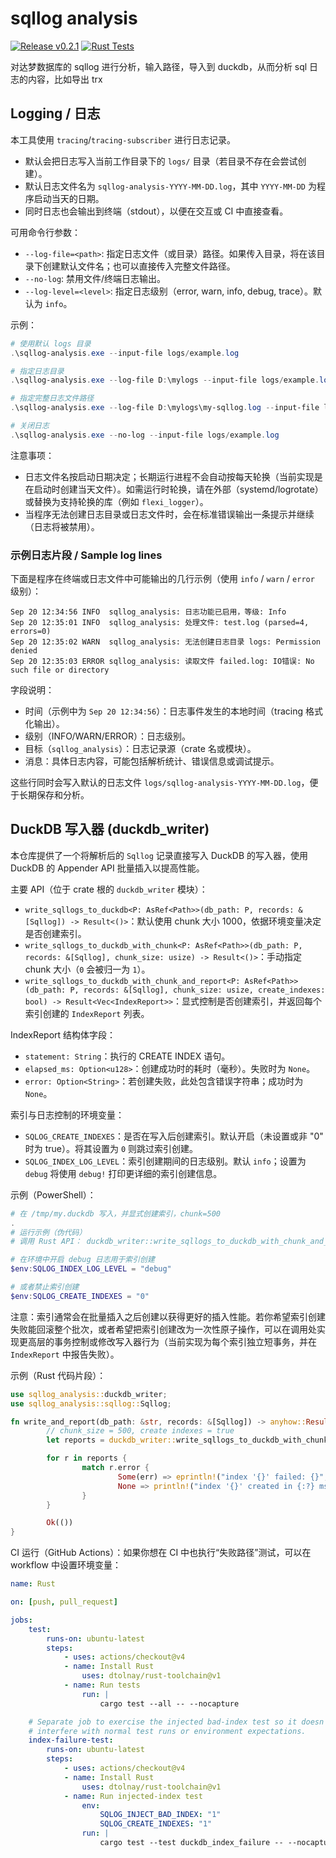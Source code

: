 # sqllog analysis

[![Release v0.2.1](https://img.shields.io/badge/release-v0.2.1-blue)](https://github.com/guangl/sqllog-analysis/releases/tag/v0.2.1) [![Rust Tests](https://github.com/guangl/sqllog-analysis/actions/workflows/rust.yml/badge.svg)](https://github.com/guangl/sqllog-analysis/actions/workflows/rust.yml)

对达梦数据库的 sqllog 进行分析，输入路径，导入到 duckdb，从而分析 sql 日志的内容，比如导出 trx

## Logging / 日志

本工具使用 `tracing`/`tracing-subscriber` 进行日志记录。

- 默认会把日志写入当前工作目录下的 `logs/` 目录（若目录不存在会尝试创建）。
- 默认日志文件名为 `sqllog-analysis-YYYY-MM-DD.log`，其中 `YYYY-MM-DD` 为程序启动当天的日期。
- 同时日志也会输出到终端（stdout），以便在交互或 CI 中直接查看。

可用命令行参数：

- `--log-file=<path>`: 指定日志文件（或目录）路径。如果传入目录，将在该目录下创建默认文件名；也可以直接传入完整文件路径。
- `--no-log`: 禁用文件/终端日志输出。
- `--log-level=<level>`: 指定日志级别（error, warn, info, debug, trace）。默认为 `info`。

示例：

```powershell
# 使用默认 logs 目录
.\sqllog-analysis.exe --input-file logs/example.log

# 指定日志目录
.\sqllog-analysis.exe --log-file D:\mylogs --input-file logs/example.log

# 指定完整日志文件路径
.\sqllog-analysis.exe --log-file D:\mylogs\my-sqllog.log --input-file logs/example.log

# 关闭日志
.\sqllog-analysis.exe --no-log --input-file logs/example.log
```

注意事项：

- 日志文件名按启动日期决定；长期运行进程不会自动按每天轮换（当前实现是在启动时创建当天文件）。如需运行时轮换，请在外部（systemd/logrotate）或替换为支持轮换的库（例如 `flexi_logger`）。
- 当程序无法创建日志目录或日志文件时，会在标准错误输出一条提示并继续（日志将被禁用）。

### 示例日志片段 / Sample log lines

下面是程序在终端或日志文件中可能输出的几行示例（使用 `info` / `warn` / `error` 级别）：

```
Sep 20 12:34:56 INFO  sqllog_analysis: 日志功能已启用，等级: Info
Sep 20 12:35:01 INFO  sqllog_analysis: 处理文件: test.log (parsed=4, errors=0)
Sep 20 12:35:02 WARN  sqllog_analysis: 无法创建日志目录 logs: Permission denied
Sep 20 12:35:03 ERROR sqllog_analysis: 读取文件 failed.log: IO错误: No such file or directory
```

字段说明：

- 时间（示例中为 `Sep 20 12:34:56`）：日志事件发生的本地时间（tracing 格式化输出）。
- 级别（INFO/WARN/ERROR）：日志级别。
- 目标（`sqllog_analysis`）：日志记录源（crate 名或模块）。
- 消息：具体日志内容，可能包括解析统计、错误信息或调试提示。

这些行同时会写入默认的日志文件 `logs/sqllog-analysis-YYYY-MM-DD.log`，便于长期保存和分析。

## DuckDB 写入器 (duckdb_writer)

本仓库提供了一个将解析后的 `Sqllog` 记录直接写入 DuckDB 的写入器，使用 DuckDB 的 Appender API 批量插入以提高性能。

主要 API（位于 crate 根的 `duckdb_writer` 模块）：

- `write_sqllogs_to_duckdb<P: AsRef<Path>>(db_path: P, records: &[Sqllog]) -> Result<()>`：默认使用 chunk 大小 1000，依据环境变量决定是否创建索引。
- `write_sqllogs_to_duckdb_with_chunk<P: AsRef<Path>>(db_path: P, records: &[Sqllog], chunk_size: usize) -> Result<()>`：手动指定 chunk 大小（`0` 会被归一为 `1`）。
- `write_sqllogs_to_duckdb_with_chunk_and_report<P: AsRef<Path>>(db_path: P, records: &[Sqllog], chunk_size: usize, create_indexes: bool) -> Result<Vec<IndexReport>>`：显式控制是否创建索引，并返回每个索引创建的 `IndexReport` 列表。

IndexReport 结构体字段：

- `statement: String`：执行的 CREATE INDEX 语句。
- `elapsed_ms: Option<u128>`：创建成功时的耗时（毫秒）。失败时为 `None`。
- `error: Option<String>`：若创建失败，此处包含错误字符串；成功时为 `None`。

索引与日志控制的环境变量：

- `SQLOG_CREATE_INDEXES`：是否在写入后创建索引。默认开启（未设置或非 "0" 时为 true）。将其设置为 `0` 则跳过索引创建。
- `SQLOG_INDEX_LOG_LEVEL`：索引创建期间的日志级别。默认 `info`；设置为 `debug` 将使用 `debug!` 打印更详细的索引创建信息。

示例（PowerShell）：

```powershell
# 在 /tmp/my.duckdb 写入，并显式创建索引，chunk=500
.
# 运行示例（伪代码）
# 调用 Rust API： duckdb_writer::write_sqllogs_to_duckdb_with_chunk_and_report("/tmp/my.duckdb", &records, 500, true)

# 在环境中开启 debug 日志用于索引创建
$env:SQLOG_INDEX_LOG_LEVEL = "debug"

# 或者禁止索引创建
$env:SQLOG_CREATE_INDEXES = "0"
```

注意：索引通常会在批量插入之后创建以获得更好的插入性能。若你希望索引创建失败能回滚整个批次，或者希望把索引创建改为一次性原子操作，可以在调用处实现更高层的事务控制或修改写入器行为（当前实现为每个索引独立短事务，并在 `IndexReport` 中报告失败）。

示例（Rust 代码片段）：

```rust
use sqllog_analysis::duckdb_writer;
use sqllog_analysis::sqllog::Sqllog;

fn write_and_report(db_path: &str, records: &[Sqllog]) -> anyhow::Result<()> {
		// chunk_size = 500, create indexes = true
		let reports = duckdb_writer::write_sqllogs_to_duckdb_with_chunk_and_report(db_path, records, 500, true)?;

		for r in reports {
				match r.error {
						Some(err) => eprintln!("index '{}' failed: {}", r.statement, err),
						None => println!("index '{}' created in {:?} ms", r.statement, r.elapsed_ms),
				}
		}

		Ok(())
}
```

CI 运行（GitHub Actions）：如果你想在 CI 中也执行“失败路径”测试，可以在 workflow 中设置环境变量：

```yaml
name: Rust

on: [push, pull_request]

jobs:
	test:
		runs-on: ubuntu-latest
		steps:
			- uses: actions/checkout@v4
			- name: Install Rust
				uses: dtolnay/rust-toolchain@v1
			- name: Run tests
				run: |
					cargo test --all -- --nocapture

	# Separate job to exercise the injected bad-index test so it doesn't
	# interfere with normal test runs or environment expectations.
	index-failure-test:
		runs-on: ubuntu-latest
		steps:
			- uses: actions/checkout@v4
			- name: Install Rust
				uses: dtolnay/rust-toolchain@v1
			- name: Run injected-index test
				env:
					SQLOG_INJECT_BAD_INDEX: "1"
					SQLOG_CREATE_INDEXES: "1"
				run: |
					cargo test --test duckdb_index_failure -- --nocapture

```
